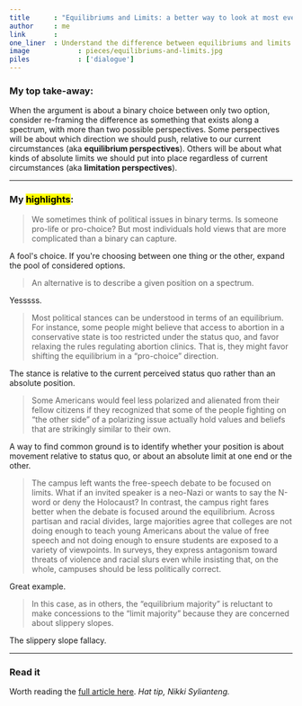 ```yaml
---
title      : "Equilibriums and Limits: a better way to look at most every political issue"
author     : me
link       : 
one_liner  : Understand the difference between equilibriums and limits.
image			 : pieces/equilibriums-and-limits.jpg
piles			 : ['dialogue']
---
```


### My top take-away:

When the argument is about a binary choice between only two option, consider re-framing the difference as something that exists along a spectrum, with more than two possible perspectives. Some perspectives will be about which direction we should push, relative to our current circumstances (aka **equilibrium perspectives**). Others will be about what kinds of absolute limits we should put into place regardless of current circumstances (aka **limitation perspectives**). 

----

### My <mark>highlights</mark>:

> We sometimes think of political issues in binary terms. Is someone pro-life or pro-choice? But most individuals hold views that are more complicated than a binary can capture.

A fool's choice. If you're choosing between one thing or the other, expand the pool of considered options.


> An alternative is to describe a given position on a spectrum.

Yesssss.


> Most political stances can be understood in terms of an equilibrium. For instance, some people might believe that access to abortion in a conservative state is too restricted under the status quo, and favor relaxing the rules regulating abortion clinics. That is, they might favor shifting the equilibrium in a “pro-choice” direction.

The stance is relative to the current perceived status quo rather than an absolute position.


> Some Americans would feel less polarized and alienated from their fellow citizens if they recognized that some of the people fighting on “the other side” of a polarizing issue actually hold values and beliefs that are strikingly similar to their own.

A way to find common ground is to identify whether your position is about movement relative to status quo, or about an absolute limit at one end or the other.


> The campus left wants the free-speech debate to be focused on limits. What if an invited speaker is a neo-Nazi or wants to say the N-word or deny the Holocaust? In contrast, the campus right fares better when the debate is focused around the equilibrium. Across partisan and racial divides, large majorities agree that colleges are not doing enough to teach young Americans about the value of free speech and not doing enough to ensure students are exposed to a variety of viewpoints. In surveys, they express antagonism toward threats of violence and racial slurs even while insisting that, on the whole, campuses should be less politically correct.

Great example.


> In this case, as in others, the “equilibrium majority” is reluctant to make concessions to the “limit majority” because they are concerned about slippery slopes.

The slippery slope fallacy.

----

### Read it

Worth reading the [full article here](https://www.theatlantic.com/politics/archive/2018/02/a-better-way-to-look-at-most-every-political-issue/552752/). *Hat tip, Nikki Sylianteng.*


